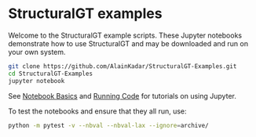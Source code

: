 # StructuralGT examples

Welcome to the StructuralGT example scripts.
These Jupyter notebooks demonstrate how to use StructuralGT and may be downloaded and run on your own system.

```bash
git clone https://github.com/AlainKadar/StructuralGT-Examples.git
cd StructuralGT-Examples
jupyter notebook
```

See [Notebook Basics](http://nbviewer.jupyter.org/github/jupyter/notebook/blob/master/docs/source/examples/Notebook/Notebook%20Basics.ipynb) and [Running Code](http://nbviewer.jupyter.org/github/jupyter/notebook/blob/master/docs/source/examples/Notebook/Running%20Code.ipynb) for tutorials on using Jupyter.

To test the notebooks and ensure that they all run, use:

```bash
python -m pytest -v --nbval --nbval-lax --ignore=archive/
```
